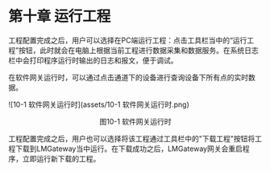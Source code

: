 # 第十章 运行工程

工程配置完成之后，用户可以选择在PC端运行工程：点击工具栏当中的“运行工程”按钮，此时就会在电脑上根据当前工程进行数据采集和数据服务。在系统日志栏中会打印程序运行时输出的日志和报文，便于调试。 

在软件网关运行时，可以通过点击通道下的设备进行查询设备下所有点的实时数据。 

![10-1 软件网关运行时](assets/10-1 软件网关运行时.png)

<center>图10-1 软件网关运行时</center>



工程配置完成之后，用户也可以选择将该工程通过工具栏中的"下载工程"按钮将工程下载到LMGateway当中运行。在下载成功之后，LMGateway网关会重启程序，立即运行新下载的工程。